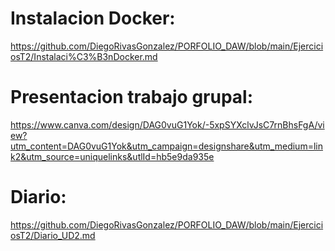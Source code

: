 # Instalacion Docker:
https://github.com/DiegoRivasGonzalez/PORFOLIO_DAW/blob/main/EjerciciosT2/Instalaci%C3%B3nDocker.md
# Presentacion trabajo grupal:
https://www.canva.com/design/DAG0vuG1Yok/-5xpSYXclvJsC7rnBhsFgA/view?utm_content=DAG0vuG1Yok&utm_campaign=designshare&utm_medium=link2&utm_source=uniquelinks&utlId=hb5e9da935e
# Diario:
https://github.com/DiegoRivasGonzalez/PORFOLIO_DAW/blob/main/EjerciciosT2/Diario_UD2.md

